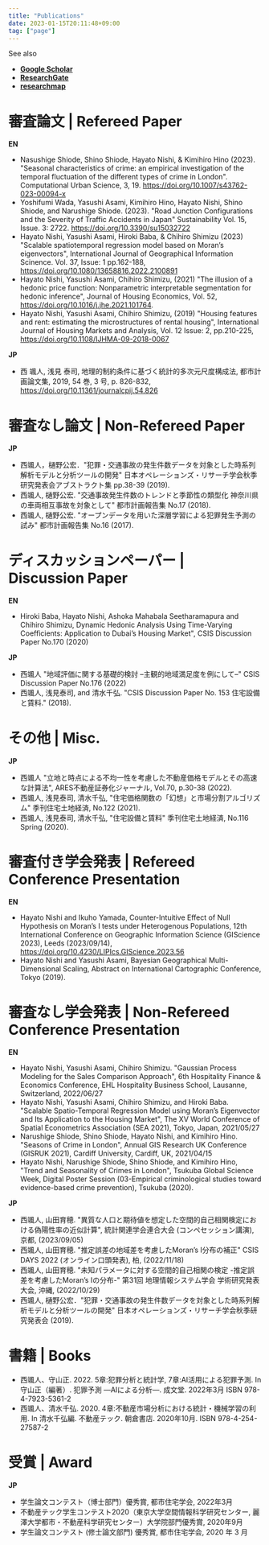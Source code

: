 ```yaml
---
title: "Publications"
date: 2023-01-15T20:11:48+09:00
tag: ["page"]
---
```



See also

- [**Google Scholar**](https://scholar.google.com/citations?user=HrEhRyEAAAAJ&hl=ja&oi=ao)
- [**ResearchGate**](https://www.researchgate.net/profile/Hayato-Nishi)
- [**researchmap**](https://researchmap.jp/hnishiua)

# 審査論文 | Refereed Paper

**EN**

- Nasushige Shiode, Shino Shiode, Hayato Nishi, & Kimihiro Hino (2023). "Seasonal characteristics of crime: an empirical investigation of the temporal fluctuation of the different types of crime in London". Computational Urban Science, 3, 19. https://doi.org/10.1007/s43762-023-00094-x
- Yoshifumi Wada, Yasushi Asami, Kimihiro Hino, Hayato Nishi, Shino Shiode, and Narushige Shiode. (2023). "Road Junction Configurations and the Severity of Traffic Accidents in Japan" Sustainability Vol. 15, Issue. 3: 2722. https://doi.org/10.3390/su15032722
- Hayato Nishi, Yasushi Asami, Hiroki Baba, & Chihiro Shimizu (2023) "Scalable spatiotemporal regression model based on Moran’s eigenvectors", International Journal of Geographical Information Scinence. Vol. 37, Issue: 1 pp.162-188, https://doi.org/10.1080/13658816.2022.2100891
- Hayato Nishi, Yasushi Asami, Chihiro Shimizu, (2021) "The illusion of a hedonic price function: Nonparametric interpretable segmentation for hedonic inference", Journal of Housing Economics, Vol. 52, https://doi.org/10.1016/j.jhe.2021.101764.
- Hayato Nishi, Yasushi Asami, Chihiro Shimizu, (2019) "Housing features and rent: estimating the microstructures of rental housing", International Journal of Housing Markets and Analysis, Vol. 12 Issue: 2, pp.210-225, https://doi.org/10.1108/IJHMA-09-2018-0067

**JP**

- 西 颯人, 浅見 泰司, 地理的制約条件に基づく統計的多次元尺度構成法, 都市計画論文集, 2019, 54 巻, 3 号, p. 826-832, https://doi.org/10.11361/journalcpij.54.826

# 審査なし論文 | Non-Refereed Paper

**JP**

- 西颯人，樋野公宏．"犯罪・交通事故の発生件数データを対象とした時系列解析モデルと分析ツールの開発" 日本オペレーションズ・リサーチ学会秋季研究発表会アブストラクト集 pp.38-39 (2019).
- 西颯人, 樋野公宏. "交通事故発生件数のトレンドと季節性の類型化 神奈川県の車両相互事故を対象として" 都市計画報告集 No.17 (2018).
- 西颯人, 樋野公宏. "オープンデータを用いた深層学習による犯罪発生予測の試み" 都市計画報告集 No.16 (2017).

# ディスカッションペーパー | Discussion Paper

**EN**

- Hiroki Baba, Hayato Nishi, Ashoka Mahabala Seetharamapura and Chihiro Shimizu, Dynamic Hedonic Analysis Using Time-Varying Coefficients: Application to Dubaiʼs Housing Market", CSIS Discussion Paper No.170 (2020)

**JP**

- 西颯人 "地域評価に関する基礎的検討 –主観的地域満足度を例にして–" CSIS Discussion Paper No.176 (2022)
- 西颯人, 浅見泰司, and 清水千弘. "CSIS Discussion Paper No. 153 住宅設備と賃料." (2018).

# その他 | Misc.

**JP**

- 西颯人 "立地と時点による不均一性を考慮した不動産価格モデルとその高速な計算法", ARES不動産証券化ジャーナル, Vol.70, p.30-38 (2022).
- 西颯人, 浅見泰司, 清水千弘, "住宅価格関数の「幻想」と市場分割アルゴリズム" 季刊住宅土地経済, No.122 (2021).
- 西颯人, 浅見泰司, 清水千弘, "住宅設備と賃料" 季刊住宅土地経済, No.116 Spring (2020).

# 審査付き学会発表 | Refereed Conference Presentation

**EN**

- Hayato Nishi and Ikuho Yamada, Counter-Intuitive Effect of Null Hypothesis on Moran’s I tests under Heterogenous Populations, 12th International Conference on Geographic Information Science (GIScience 2023), Leeds (2023/09/14), https://doi.org/10.4230/LIPIcs.GIScience.2023.56
- Hayato Nishi and Yasushi Asami, Bayesian Geographical Multi-Dimensional Scaling, Abstract on International Cartographic Conference, Tokyo (2019).

# 審査なし学会発表 | Non-Refereed Conference Presentation

**EN**

- Hayato Nishi, Yasushi Asami, Chihiro Shimizu. "Gaussian Process Modeling for the Sales Comparison Approach", 6th Hospitality Finance & Economics Conference, EHL Hospitality Business School, Lausanne, Switzerland, 2022/06/27
- Hayato Nishi, Yasushi Asami, Chihiro Shimizu, and Hiroki Baba. "Scalable Spatio-Temporal Regression Model using Moran’s Eigenvector and Its Application to the Housing Market", The XV World Conference of Spatial Econometrics Association (SEA 2021), Tokyo, Japan, 2021/05/27
- Narushige Shiode, Shino Shiode, Hayato Nishi, and Kimihiro Hino. "Seasons of Crime in London", Annual GIS Research UK Conference (GISRUK 2021), Cardiff University, Cardiff, UK, 2021/04/15
- Hayato Nishi, Narushige Shiode, Shino Shiode, and Kimihiro Hino, "Trend and Seasonality of Crimes in London", Tsukuba Global Science Week, Digital Poster Session (03-Empirical criminological studies toward evidence-based crime prevention), Tsukuba (2020).

**JP**

- 西颯人, 山田育穂. "異質な人口と期待値を想定した空間的自己相関検定における偽陽性率の近似計算", 統計関連学会連合大会 (コンペセッション講演), 京都, (2023/09/05)
- 西颯人, 山田育穂. "推定誤差の地域差を考慮したMoran’s I分布の補正" CSIS DAYS 2022 (オンライン口頭発表), 柏, (2022/11/18)
- 西颯人, 山田育穂. "未知パラメータに対する空間的自己相関の検定 -推定誤差を考慮したMoran’s Iの分布-" 第31回 地理情報システム学会 学術研究発表大会, 沖縄, (2022/10/29)
- 西颯人, 樋野公宏．"犯罪・交通事故の発生件数データを対象とした時系列解析モデルと分析ツールの開発" 日本オペレーションズ・リサーチ学会秋季研究発表会 (2019).

# 書籍 | Books

- 西颯人、守山正. 2022. 5章:犯罪分析と統計学, 7章:AI活用による犯罪予測. In 守山正（編著）. 犯罪予測 ―AIによる分析―. 成文堂. 2022年3月 ISBN 978-4-7923-5361-2
- 西颯人、清水千弘. 2020. 4章:不動産市場分析における統計・機械学習の利用. In 清水千弘編. 不動産テック. 朝倉書店. 2020年10月. ISBN 978-4-254-27587-2

# 受賞 | Award

**JP**

- 学生論文コンテスト（博士部門）優秀賞, 都市住宅学会, 2022年3月
- 不動産テック学生コンテスト2020（東京大学空間情報科学研究センター, 麗澤大学都市・不動産科学研究センター）大学院部門優秀賞, 2020年9月
- 学生論文コンテスト (修士論文部門) 優秀賞, 都市住宅学会, 2020 年 3 月
